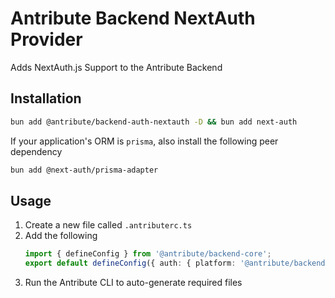 # Antribute Backend NextAuth Provider

Adds NextAuth.js Support to the Antribute Backend

## Installation

```bash
bun add @antribute/backend-auth-nextauth -D && bun add next-auth
```

If your application's ORM is `prisma`, also install the following peer dependency

```bash
bun add @next-auth/prisma-adapter
```

## Usage

1. Create a new file called `.antributerc.ts`
1. Add the following
   ```typescript
   import { defineConfig } from '@antribute/backend-core';
   export default defineConfig({ auth: { platform: '@antribute/backend-auth-nextauth' } });
   ```
1. Run the Antribute CLI to auto-generate required files
